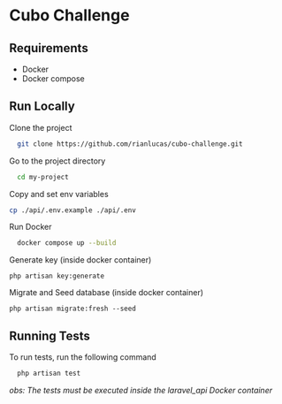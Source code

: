 
# Cubo Challenge



## Requirements

- Docker
- Docker compose
## Run Locally

Clone the project

```bash
  git clone https://github.com/rianlucas/cubo-challenge.git
```

Go to the project directory

```bash
  cd my-project
```

Copy and set env variables

```bash
cp ./api/.env.example ./api/.env
```

Run Docker

```bash
  docker compose up --build
```


Generate key (inside docker container)
```
php artisan key:generate
```

Migrate and Seed database (inside docker container)
```
php artisan migrate:fresh --seed
```

## Running Tests

To run tests, run the following command


```bash
  php artisan test
```

*obs: The tests must be executed inside the laravel_api Docker container*